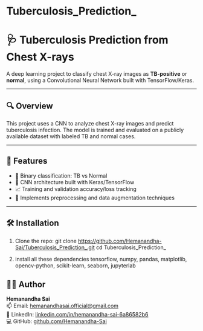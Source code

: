 # Tuberculosis_Prediction_

# 🩺 Tuberculosis Prediction from Chest X-rays

A deep learning project to classify chest X-ray images as **TB-positive** or **normal**, using a Convolutional Neural Network built with TensorFlow/Keras.

---

## 🔍 Overview

This project uses a CNN to analyze chest X-ray images and predict tuberculosis infection. The model is trained and evaluated on a publicly available dataset with labeled TB and normal cases.

---

## 🚀 Features

- 🏥 Binary classification: TB vs Normal
- 🧠 CNN architecture built with Keras/TensorFlow
- 📈 Training and validation accuracy/loss tracking
- 🔄 Implements preprocessing and data augmentation techniques

---

## 🛠️ Installation

1. Clone the repo:
   git clone https://github.com/Hemanandha-Sai/Tuberculosis_Prediction_.git
   cd Tuberculosis_Prediction_
   
2. install all these dependencies
   tensorflow, numpy, pandas, matplotlib, opencv-python, scikit-learn, seaborn, jupyterlab


## 👨‍💻 Author

**Hemanandha Sai**  
📫 Email: [hemanandhasai.official@gmail.com](mailto:hemanandhasai.official@gmail.com)  
💼 LinkedIn: [linkedin.com/in/hemanandha-sai-6a86582b6](https://www.linkedin.com/in/hemanandha-sai-6a86582b6/)  
💻 GitHub: [github.com/Hemanandha-Sai](https://github.com/Hemanandha-Sai)

